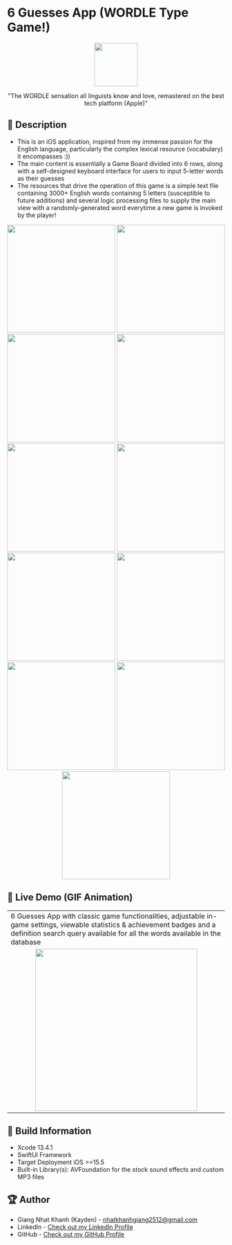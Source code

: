 # 6 Guesses App (WORDLE Type Game!)


<p align="center">
  <img width="100" src="SixGuesses/Assets.xcassets/AppIcon.appiconset/64.png">
</p>

<p align="center">"The WORDLE sensation all linguists know and love, remastered on the best tech platform (Apple)"</p>

## 📖 Description

- This is an iOS application, inspired from my immense passion for the English language, particularly the complex lexical resource (vocabulary) it encompasses :))
- The main content is essentially a Game Board divided into 6 rows, along with a self-designed keyboard interface for users to input 5-letter words as their guesses
- The resources that drive the operation of this game is a simple text file containing 3000+ English words containing 5 letters (susceptible to future additions) and several logic processing files to supply the main view with a randomly-generated word everytime a new game is invoked by the player!

<p align="center">
  <img src="ViewScreenshots/SplashScreenView.png" width="250" > 
  <img src="ViewScreenshots/GameView.png" width="250" > 
  <img src="ViewScreenshots/SettingsView.png" width="250" > 
  <img src="ViewScreenshots/StatisticsView.png" width="250" > 
  <img src="ViewScreenshots/AchievementsView.png" width="250" >
  <img src="ViewScreenshots/InstructionsView.png" width="250" >
  <img src="ViewScreenshots/ResultView (Won).png" width="250" > 
  <img src="ViewScreenshots/ResultView (Lost).png" width="250" > 
  <img src="ViewScreenshots/ResultView (Hard Won).png" width="250" >
  <img src="ViewScreenshots/ResultView (Hard Lost).png" width="250" >
  <img src="ViewScreenshots/ShareResultView.png" width="250" > 
</p>

## 🔮 Live Demo (GIF Animation)

<table align="center">
  <tr>
     <td>6 Guesses App with classic game functionalities, adjustable in-game settings, viewable statistics & achievement badges and a definition search query available for all the words available in the database</td>
  </tr>
  <tr>
    <td align="center">
        <img src="https://github.com/KaydenGiang2512/SixGuesses/blob/main/ViewScreenshots/MenuView.gif?raw=true" width="375">
    </td>
   </tr>
 </table>

## 🔧 Build Information
- Xcode 13.4.1
- SwiftUI Framework
- Target Deployment iOS >=15.5
- Built-in Library(s): AVFoundation for the stock sound effects and custom MP3 files

## 🏆 Author
- Giang Nhat Khanh (Kayden) - nhatkhanhgiang2512@gmail.com
- LinkedIn - [Check out my LinkedIn Profile](https://www.linkedin.com/in/nhatkhanhgiang2512/)
- GitHub - [Check out my GitHub Profile](https://github.com/KaydenGiang2512)
